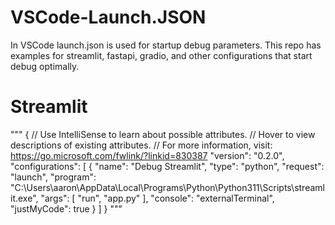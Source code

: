 # VSCode-Launch.JSON
In VSCode launch.json is used for startup debug parameters.  This repo has examples for streamlit, fastapi, gradio, and other configurations that start debug optimally.


# Streamlit
"""
{
    // Use IntelliSense to learn about possible attributes.
    // Hover to view descriptions of existing attributes.
    // For more information, visit: https://go.microsoft.com/fwlink/?linkid=830387
    "version": "0.2.0",
    "configurations": [
        {
            "name": "Debug Streamlit",
            "type": "python",
            "request": "launch",
            "program": "C:\\Users\\aaron\\AppData\\Local\\Programs\\Python\\Python311\\Scripts\\streamlit.exe",
            "args": [
                "run",
                "app.py"
            ],
            "console": "externalTerminal",
            "justMyCode": true
        }
    ]
}
"""
